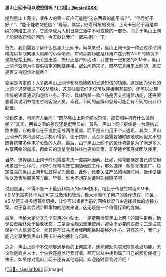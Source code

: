 **黑山上网卡可以收短信吗？[[TG💪+ @esim1088](https://t.me/s/esim1088)]**

提到黑山上网卡，很多人的第一反应可能是“这东西真的能用吗？”、“信号好不好？”、“能不能收发短信？”等等。其实，随着科技的发展，上网卡已经不再是单纯的网络工具了，它逐渐成为人们日常生活中不可或缺的一部分。而关于黑山上网卡能否收短信的问题，今天就让我们一起来探讨一下。

首先，我们需要了解什么是黑山上网卡。简单来说，黑山上网卡是一种通过移动网络提供互联网接入服务的小型设备。它的主要功能是让用户在没有Wi-Fi的情况下也能轻松上网。无论是出差、旅行还是户外活动，只要有一张有效的SIM卡，黑山上网卡就能为你提供稳定的网络连接。那么问题来了，既然它是用来上网的，那它是否支持短信功能呢？

答案是肯定的！大多数黑山上网卡都具备接收和发送短信的功能。这是因为现代的上网卡通常集成了GSM模块，这意味着它们不仅可以连接到互联网，还可以处理传统的语音通话和短信业务。不过，具体到某一款产品是否支持短信功能，还需要查看其说明书或者咨询客服人员。毕竟，不同的品牌和型号可能会有不同的设计和配置。

说到这里，可能有人会问：“既然黑山上网卡能收短信，那它和手机有什么区别呢？”其实，两者之间的差异还是挺明显的。首先，黑山上网卡更像是一台便携式路由器，它的重点在于提供无线网络覆盖，而不是专门用于个人通讯。其次，黑山上网卡的体积通常比手机小得多，便于携带，适合那些需要随时随地联网但又不想随身携带多件电子设备的人群。最后，由于黑山上网卡的设计初衷是为了满足多人共享网络的需求，因此它的流量套餐往往也更加实惠，非常适合家庭或团队使用。

当然，选择黑山上网卡时也需要考虑一些实际因素。比如，你需要确定自己的使用场景是什么样的。如果你经常需要在偏远地区工作，那么选择一款信号覆盖广、稳定性高的黑山上网卡就显得尤为重要。此外，还要关注产品的续航时间、操作便捷性以及售后服务等方面。毕竟，谁也不想在关键时刻掉链子吧！

说到这里，不得不提一下最近非常火的eSIM技术。相比于传统的物理SIM卡，eSIM无需实体卡片即可完成激活和管理，极大地简化了用户的操作流程。而且，eSIM还支持多运营商切换，让你可以根据当前的网络状况自由选择最优的连接方案。对于喜欢尝试新鲜事物的朋友来说，这无疑是一个值得探索的方向。

最后，再给大家分享几个实用的小贴士。一是定期检查黑山上网卡的固件更新，确保设备始终处于最佳状态；二是合理规划流量使用，避免不必要的浪费；三是注意保护个人信息安全，尤其是在公共场合使用网络时要格外小心。只有这样，我们才能充分享受到黑山上网卡带来的便利与乐趣。

总之，黑山上网卡不仅能够满足你的上网需求，还能帮助你实现短信收发功能。无论你是商务人士、学生党还是旅行爱好者，都可以从中找到属于自己的那份便捷与快乐。如果你对黑山上网卡还有其他疑问，欢迎随时留言讨论哦！

[[TG💪+ @esim1088](https://t.me/s/esim1088) ![Image](https://i.postimg.cc/4NQfJmqS/Snipaste-2025-05-13-00-14-12.png)]
